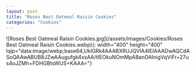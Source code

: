 ```yaml
---
layout: post
title: "Roses Best Oatmeal Raisin Cookies"
categories: "Cookies"
---
```

![Roses Best Oatmeal Raisin Cookies.jpg](/assets/images/Cookies/Roses Best Oatmeal Raisin Cookies.webp){: width="400" height="400" lqip="data:image/webp;base64,UklGRk4AAABXRUJQVlA4IEIAAADwAQCdASoQAAwABUB8JZwAAugufgk4xsAA/tIEOkuNOmMpA8anOAInigVqViFr+27us4oJZMh+FDHGBtsWUS+KAAA="}

